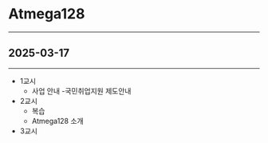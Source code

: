 # Atmega128

---

## 2025-03-17

---

- 1교시
  - 사업 안내 -국민취업지원 제도안내
- 2교시
  - 복습
  - Atmega128 소개
- 3교시
